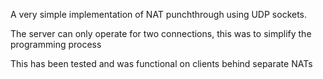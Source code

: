 A very simple implementation of NAT punchthrough using UDP sockets.

The server can only operate for two connections, this was to simplify the programming process

This has been tested and was functional on clients behind separate NATs